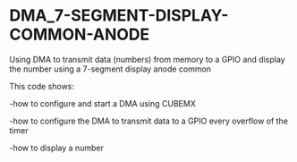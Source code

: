 # DMA_7-SEGMENT-DISPLAY-COMMON-ANODE
Using DMA to transmit data (numbers) from memory to a GPIO and display the number using a 7-segment display anode common 



This code shows:

-how to configure and start a DMA using CUBEMX

-how to configure the DMA to transmit data to a GPIO every overflow of the timer

-how to display a number 
